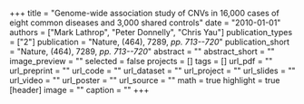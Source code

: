 +++
title = "Genome-wide association study of CNVs in 16,000 cases of eight common diseases and 3,000 shared controls"
date = "2010-01-01"
authors = ["Mark Lathrop", "Peter Donnelly", "Chris Yau"]
publication_types = ["2"]
publication = "Nature, (464), 7289, _pp. 713--720_"
publication_short = "Nature, (464), 7289, _pp. 713--720_"
abstract = ""
abstract_short = ""
image_preview = ""
selected = false
projects = []
tags = []
url_pdf = ""
url_preprint = ""
url_code = ""
url_dataset = ""
url_project = ""
url_slides = ""
url_video = ""
url_poster = ""
url_source = ""
math = true
highlight = true
[header]
image = ""
caption = ""
+++
